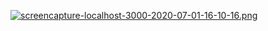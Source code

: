 [![screencapture-localhost-3000-2020-07-01-16-10-16.png](https://i.postimg.cc/x1ddn9g6/screencapture-localhost-3000-2020-07-01-16-10-16.png)](https://postimg.cc/F72vx5MS)
